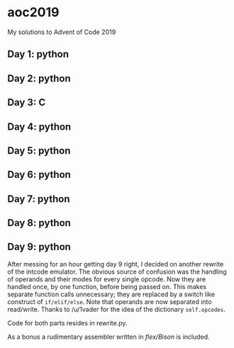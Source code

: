 # aoc2019
My solutions to Advent of Code 2019

## Day 1: python

## Day 2: python

## Day 3: C

## Day 4: python

## Day 5: python

## Day 6: python

## Day 7: python

## Day 8: python

## Day 9: python
After messing for an hour getting day 9 right, I decided on
another rewrite of the intcode emulator. The obvious source of confusion was the
handling of operands and their modes for every single opcode. Now they are
handled once, by one function, before being passed on. This makes separate
function calls unnecessary; they are replaced by a switch like construct of
`if/elif/else`. Note that operands are now separated into read/write. Thanks to
/u/1vader for the idea of the dictionary `self.opcodes`.

Code for both parts resides in rewrite.py.

As a bonus a rudimentary assembler written in *flex/Bison* is included.

